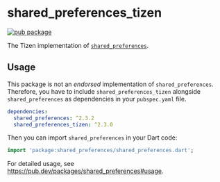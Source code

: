 # shared_preferences_tizen

[![pub package](https://img.shields.io/pub/v/shared_preferences_tizen.svg)](https://pub.dev/packages/shared_preferences_tizen)

The Tizen implementation of [`shared_preferences`](https://pub.dev/packages/shared_preferences).

## Usage

This package is not an _endorsed_ implementation of `shared_preferences`. Therefore, you have to include `shared_preferences_tizen` alongside `shared_preferences` as dependencies in your `pubspec.yaml` file.

```yaml
dependencies:
  shared_preferences: ^2.3.2
  shared_preferences_tizen: ^2.3.0
```

Then you can import `shared_preferences` in your Dart code:

```dart
import 'package:shared_preferences/shared_preferences.dart';
```

For detailed usage, see https://pub.dev/packages/shared_preferences#usage.
